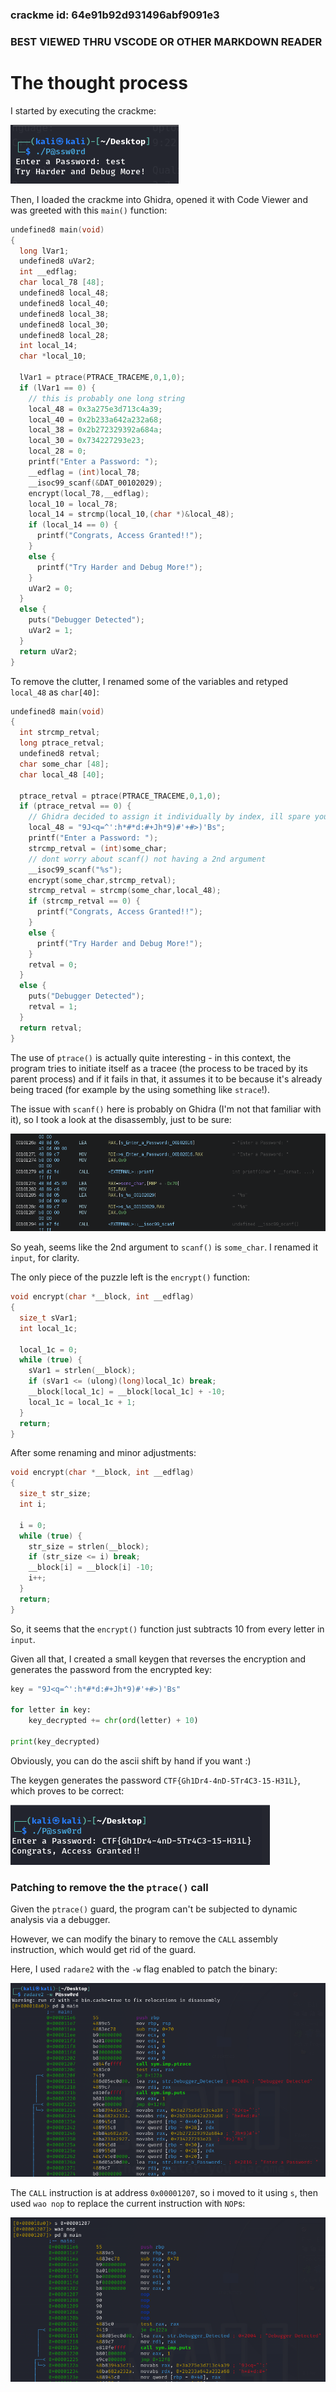 ### crackme id: 64e91b92d931496abf9091e3
### BEST VIEWED THRU VSCODE OR OTHER MARKDOWN READER

# The thought process
I started by executing the crackme:

![](assets/1.png)

Then, I loaded the crackme into Ghidra, opened it with Code Viewer and was greeted with this `main()` function:

```cpp
undefined8 main(void)
{
  long lVar1;
  undefined8 uVar2;
  int __edflag;
  char local_78 [48];
  undefined8 local_48;
  undefined8 local_40;
  undefined8 local_38;
  undefined8 local_30;
  undefined8 local_28;
  int local_14;
  char *local_10;
  
  lVar1 = ptrace(PTRACE_TRACEME,0,1,0);
  if (lVar1 == 0) {
    // this is probably one long string
    local_48 = 0x3a275e3d713c4a39;
    local_40 = 0x2b233a642a232a68;
    local_38 = 0x2b272329392a684a;
    local_30 = 0x734227293e23;
    local_28 = 0;
    printf("Enter a Password: ");
    __edflag = (int)local_78;
    __isoc99_scanf(&DAT_00102029);
    encrypt(local_78,__edflag);
    local_10 = local_78;
    local_14 = strcmp(local_10,(char *)&local_48);
    if (local_14 == 0) {
      printf("Congrats, Access Granted!!");
    }
    else {
      printf("Try Harder and Debug More!");
    }
    uVar2 = 0;
  }
  else {
    puts("Debugger Detected");
    uVar2 = 1;
  }
  return uVar2;
}
```

To remove the clutter, I renamed some of the variables and retyped `local_48` as `char[40]`:

```cpp
undefined8 main(void)
{
  int strcmp_retval;
  long ptrace_retval;
  undefined8 retval;
  char some_char [48];
  char local_48 [40];
  
  ptrace_retval = ptrace(PTRACE_TRACEME,0,1,0);
  if (ptrace_retval == 0) {
    // Ghidra decided to assign it individually by index, ill spare you that sight
    local_48 = "9J<q=^':h*#*d:#+Jh*9)#'+#>)'Bs";
    printf("Enter a Password: ");
    strcmp_retval = (int)some_char;
    // dont worry about scanf() not having a 2nd argument
    __isoc99_scanf("%s");
    encrypt(some_char,strcmp_retval);
    strcmp_retval = strcmp(some_char,local_48);
    if (strcmp_retval == 0) {
      printf("Congrats, Access Granted!!");
    }
    else {
      printf("Try Harder and Debug More!");
    }
    retval = 0;
  }
  else {
    puts("Debugger Detected");
    retval = 1;
  }
  return retval;
}
```

The use of `ptrace()` is actually quite interesting - in this context, the program tries to initiate itself as a tracee (the process to be traced by its parent process) and if it fails in that, it assumes it to be because it's already being traced (for example by the using something like `strace`!).

The issue with `scanf()` here is probably on Ghidra (I'm not that familiar with it), so I took a look at the disassembly, just to be sure:

![](assets/2.png)

So yeah, seems like the 2nd argument to `scanf()` is `some_char`. I renamed it `input`, for clarity.

The only piece of the puzzle left is the `encrypt()` function:

```cpp
void encrypt(char *__block, int __edflag)
{
  size_t sVar1;
  int local_1c;
  
  local_1c = 0;
  while (true) {
    sVar1 = strlen(__block);
    if (sVar1 <= (ulong)(long)local_1c) break;
    __block[local_1c] = __block[local_1c] + -10;
    local_1c = local_1c + 1;
  }
  return;
}
```

After some renaming and minor adjustments:

```cpp
void encrypt(char *__block, int __edflag)
{
  size_t str_size;
  int i;
  
  i = 0;
  while (true) {
    str_size = strlen(__block);
    if (str_size <= i) break;
    __block[i] = __block[i] -10;
    i++;
  }
  return;
}
```

So, it seems that the `encrypt()` function just subtracts 10 from every letter in `input`.

Given all that, I created a small keygen that reverses the encryption and generates the password from the encrypted key:

```py
key = "9J<q=^':h*#*d:#+Jh*9)#'+#>)'Bs"

for letter in key:
    key_decrypted += chr(ord(letter) + 10)

print(key_decrypted)
```

Obviously, you can do the ascii shift by hand if you want :)

The keygen generates the password `CTF{Gh1Dr4-4nD-5Tr4C3-15-H31L}`, which proves to be correct:

![](assets/3.png)

### Patching to remove the the `ptrace()` call
Given the `ptrace()` guard, the program can't be subjected to dynamic analysis via a debugger. 

However, we can modify the binary to remove the `CALL` assembly instruction, which would get rid of the guard.

Here, I used `radare2` with the `-w` flag enabled to patch the binary:

![](assets/4.png)

The `CALL` instruction is at address `0x00001207`, so i moved to it using `s`, then used `wao nop` to replace the current instruction with `NOP`s:

![](assets/5.png)